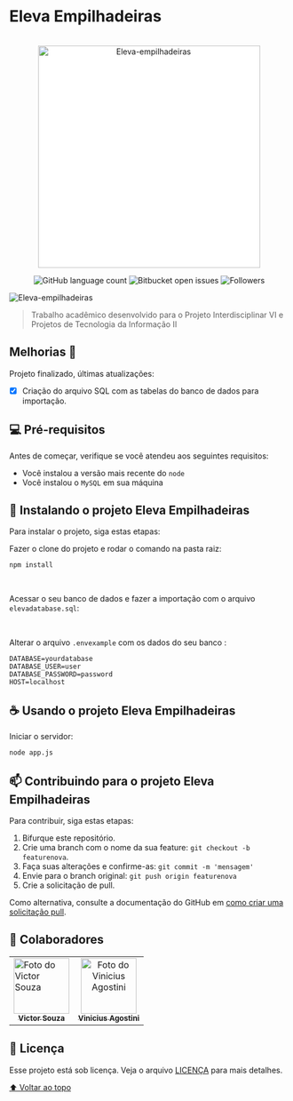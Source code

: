 # Eleva Empilhadeiras
<br>
<div align="center">
<img style="background: #fff" width="400" src="https://user-images.githubusercontent.com/71740612/142078549-308d081e-8b0e-4b47-a897-81914adc0ef6.png" alt="Eleva-empilhadeiras">

![GitHub language count](https://img.shields.io/github/languages/count/victorsouza19/eleva-empilhadeiras?style=for-the-badge)
![Bitbucket open issues](https://img.shields.io/bitbucket/issues/victorsouza19/eleva-empilhadeiras?style=for-the-badge)
![Followers](https://img.shields.io/github/followers/victorsouza19?style=for-the-badge)
</div>

<img src="https://user-images.githubusercontent.com/71740612/142080425-a04b0e58-7128-4c24-892d-16442314f65c.jpg" alt="Eleva-empilhadeiras">

> Trabalho acadêmico desenvolvido para o Projeto Interdisciplinar VI e Projetos de Tecnologia da Informação II

## Melhorias 🚧

Projeto finalizado, últimas atualizações:

- [x] Criação do arquivo SQL com as tabelas do banco de dados para importação.


## 💻 Pré-requisitos

Antes de começar, verifique se você atendeu aos seguintes requisitos:

* Você instalou a versão mais recente do `node` 
* Você instalou o `MySQL` em sua máquina

## 🚀 Instalando o projeto Eleva Empilhadeiras

Para instalar o projeto, siga estas etapas:

Fazer o clone do projeto e rodar o comando na pasta raiz:
```
npm install
```
<br>

Acessar o seu banco de dados e fazer a importação com o arquivo <code>elevadatabase.sql</code>:

<br>

Alterar o arquivo <code>.envexample</code> com os dados do seu banco :
```
DATABASE=yourdatabase
DATABASE_USER=user
DATABASE_PASSWORD=password
HOST=localhost
```

## ☕ Usando o projeto Eleva Empilhadeiras

Iniciar o servidor:

```
node app.js
```

## 📫 Contribuindo para o projeto Eleva Empilhadeiras

Para contribuir, siga estas etapas:

1. Bifurque este repositório.
2. Crie uma branch com o nome da sua feature: `git checkout -b featurenova`.
3. Faça suas alterações e confirme-as: `git commit -m 'mensagem'`
4. Envie para o branch original: `git push origin featurenova`
5. Crie a solicitação de pull.

Como alternativa, consulte a documentação do GitHub em [como criar uma solicitação pull](https://help.github.com/en/github/collaborating-with-issues-and-pull-requests/creating-a-pull-request).

## 🤝 Colaboradores

<table>
  <tr>
    <td align="center">
      <a href="#" align="left">
          <img src="https://github.com/victorsouza19.png" width="100px;" alt="Foto do Victor Souza"/><br>
        <sub>
          <b>Victor Souza</b>
        </sub>
      </a>
    </td>
    <td align="center">
     <a href="#" align="center">
        <img src="https://github.com/vaoagost.png" width="100px;" alt="Foto do Vinicius Agostini"/><br>
        <sub>
          <b>Vinicius Agostini</b>
        </sub>
      </a>
    </td>
  </tr>
</table>

## 📝 Licença

Esse projeto está sob licença. Veja o arquivo [LICENÇA](LICENSE.txt) para mais detalhes.

[⬆ Voltar ao topo](#Eleva-Empilhadeiras)<br>
